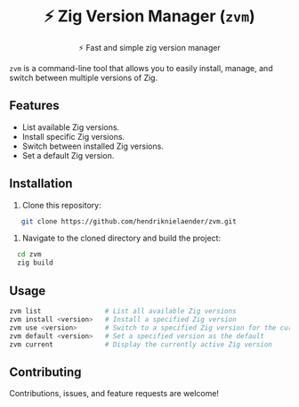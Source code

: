 <h1 align="center">
  ⚡ Zig Version Manager (<code>zvm</code>)
</h1>
<div align="center">⚡ Fast and simple zig version manager</div>

`zvm` is a command-line tool that allows you to easily install, manage, and switch between multiple versions of Zig.

## Features

- List available Zig versions.
- Install specific Zig versions.
- Switch between installed Zig versions.
- Set a default Zig version.

## Installation

1. Clone this repository:
```bash
   git clone https://github.com/hendriknielaender/zvm.git
```

1. Navigate to the cloned directory and build the project:
```bash
  cd zvm
  zig build
```

## Usage
```bash
zvm list                # List all available Zig versions
zvm install <version>   # Install a specified Zig version
zvm use <version>       # Switch to a specified Zig version for the current session
zvm default <version>   # Set a specified version as the default
zvm current             # Display the currently active Zig version
```

## Contributing
Contributions, issues, and feature requests are welcome!
